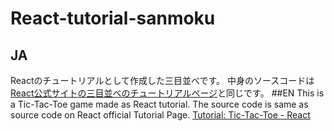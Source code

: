 # React-tutorial-sanmoku
## JA
Reactのチュートリアルとして作成した三目並べです。
中身のソースコードは[React公式サイトの三目並べのチュートリアルページ](https://ja.react.dev/learn/tutorial-tic-tac-toe)と同じです。
##EN
This is a Tic-Tac-Toe game made as React tutorial.
The source code is same as source code on React official Tutorial Page.
[Tutorial: Tic-Tac-Toe - React](https://react.dev/learn/tutorial-tic-tac-toe)
